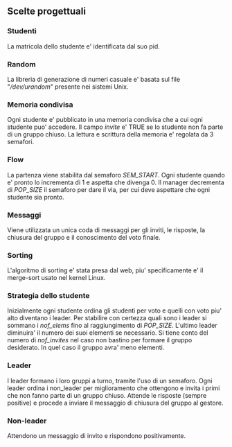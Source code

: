 ## Scelte progettuali

### Studenti

La matricola dello studente e' identificata dal suo pid.

### Random

La libreria di generazione di numeri casuale e' basata sul file "*/dev/urandom*" presente nei sistemi Unix.

### Memoria condivisa

Ogni studente e' pubblicato in una memoria condivisa che a cui ogni studente puo' accedere. Il campo *invite* e' TRUE se lo studente non fa parte di un gruppo chiuso. La lettura e scrittura della memoria e' regolata da 3 semafori.

### Flow

La partenza viene stabilita dal semaforo *SEM_START*. Ogni studente quando e' pronto lo incrementa di 1 e aspetta che divenga 0. Il manager decrementa di *POP_SIZE* il semaforo per dare il via, per cui deve aspettare che ogni studente sia pronto.

### Messaggi

Viene utilizzata un unica coda di messaggi per gli inviti, le risposte, la chiusura del gruppo e il conoscimento del voto finale.

### Sorting

L'algoritmo di sorting e' stata presa dal web, piu' specificamente e' il merge-sort usato nel kernel Linux.

### Strategia dello studente

Inizialmente ogni studente ordina gli studenti per voto e quelli con voto piu' alto diventano i leader. Per stabilire con certezza quali sono i leader si sommano i *nof_elems* fino al raggiungimento di *POP_SIZE*. L'ultimo leader diminuira' il numero dei suoi elementi se necessario. Si tiene conto del numero di *nof_invites* nel caso non bastino per formare il gruppo desiderato. In quel caso il gruppo avra' meno elementi.

### Leader

I leader formano i loro gruppi a turno, tramite l'uso di un semaforo. Ogni leader ordina i non_leader per miglioramento che ottengono e invita i primi che non fanno parte di un gruppo chiuso. Attende le risposte (sempre positive) e procede a inviare il messaggio di chiusura del gruppo al gestore.

### Non-leader

Attendono un messaggio di invito e rispondono positivamente.
